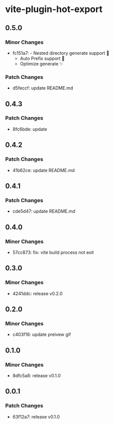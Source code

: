 # vite-plugin-hot-export

## 0.5.0

### Minor Changes

- fc151a7: - Nested directory generate support 🌈
  - Auto Prefix support 🍣
  - Optimize generate ✨

### Patch Changes

- d5feccf: update README.md

## 0.4.3

### Patch Changes

- 8fc6bde: update

## 0.4.2

### Patch Changes

- 41b62ce: update README.md

## 0.4.1

### Patch Changes

- cde5d47: update README.md

## 0.4.0

### Minor Changes

- 57cc873: fix: vite build process not exit

## 0.3.0

### Minor Changes

- 4241ddc: release v0.2.0

## 0.2.0

### Minor Changes

- c403f16: update preivew gif

## 0.1.0

### Minor Changes

- 8dfc5a8: release v0.1.0

## 0.0.1

### Patch Changes

- 63f12a7: release v0.1.0
